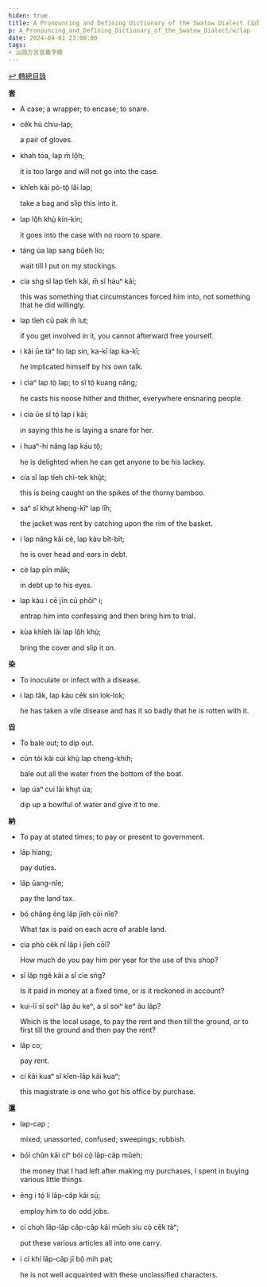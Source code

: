 ```yaml
---
hiden: true
title: A Pronouncing and Defining Dictionary of the Swatow Dialect (汕頭方言音義字典) / lap
p: A_Pronouncing_and_Defining_Dictionary_of_the_Swatow_Dialect/w/lap
date: 2024-04-01 23:00:00
tags: 
- 汕頭方言音義字典
---
```


[↩️ 轉總目錄](/A_Pronouncing_and_Defining_Dictionary_of_the_Swatow_Dialect)


**套**
- A case; a wrapper; to encase; to snare.

- cêk hù chíu-lap;

  a pair of gloves.

- khah tōa, lap m̄ lô̤h;

  it is too large and will not go into the case.

- khîeh kâi pò-tō̤ lâi lap;

  take a bag and slip this into it.

- lap lô̤h khṳ̀ kín-kín;

  it goes into the case with no room to spare.

- táng úa lap sang bûeh lío;

  wait till I put on my stockings.

- cía sǹg sĭ lap tîeh kâi, m̄ sĭ hàuⁿ kâi;

  this was something that circumstances forced him into, not something that he did willingly.

- lap tîeh cū pak m̄ lut;

  if you get involved in it, you cannot afterward free yourself.

- i kâi ūe tàⁿ lío lap sin, ka-kī lap ka-kī;

  he implicated himself by his own talk.

- i cìaⁿ lap tò̤ lap; to sĭ tó̤ kuang nâng;

  he casts his noose hither and thither, everywhere ensnaring people.

- i cía ūe sĭ tó̤ lap i kâi;

  in saying this he is laying a snare for her.

- i huaⁿ-hí nâng lap káu tō̤;

  he is delighted when he can get anyone to be his lackey.

- cía sĭ lap tîeh chì-tek khṳ̂t;

  this is being caught on the spikes of the thorny bamboo.

- saⁿ sĭ khṳt kheng-kîⁿ lap lîh;

  the jacket was rent by catching upon the rim of the basket.

- i lap nâng kâi cè, lap kàu bît-bît;

  he is over head and ears in debt.

- cè lap pīn mâk;

  in debt up to his eyes.

- lap kàu i cē jīn cū phōiⁿ i;

  entrap him into confessing and then bring him to trial.

- kùa khîeh lâi lap lô̤h khṳ̀;

  bring the cover and slip it on.

**染**
- To inoculate or infect with a disease.

- i lap tâk, lap kàu cêk sin lok-lok;

  he has taken a vile disease and has it so badly that he is rotten with it.

**舀**
- To bale out; to dip out.

- cûn tói kâi cúi khṳ̀ lap cheng-khih;

  bale out all the water from the bottom of the boat.

- lap úaⁿ cui lâi khṳt úa;

  dip up a bowlful of water and give it to me.

**納**
- To pay at stated times; to pay or present to government.

- lâp hìang;

  pay duties.

- lâp ûang-nîe;

  pay the land tax.

- bó châng ēng lâp jîeh cōi nîe?

  What tax is paid on each acre of arable land.

- cía phò cêk nî lâp i jîeh cōi?

  How much do you pay him per year for the use of this shop?

- sĭ lâp ngĕ kâi a sĭ cìe sǹg?

  Is it paid in money at a fixed time, or is it reckoned in account?

- kui-lī sĭ soiⁿ lâp ău keⁿ, a sĭ soiⁿ keⁿ ău lâp?

  Which is the local usage, to pay the rent and then till the ground, or to first till the ground and then pay the rent?

- lâp co;

  pay rent.

- cí kâi kuaⁿ sĭ kĭen-lâp kâi kuaⁿ;

  this magistrate is one who got his office by purchase.

**邋**

- lap-cap ;

  mixed; unassorted, confused; sweepings; rubbish.

- bói chûn kâi cíⁿ bói cò̤ lâp-câp mûeh;

  the money that I had left after making my purchases, I spent in buying various little things.

- ēng i tó̤ lí lâp-câp kâi sṳ̄;

  employ him to do odd jobs.

- cí cho̤h lâp-lâp câp-câp kâi mûeh siu cò̤ cêk tàⁿ;

  put these various articles all into one carry.

- i cí khí lâp-câp jī bô̤ mih pat;

  he is not well acquainted with these unclassified characters.